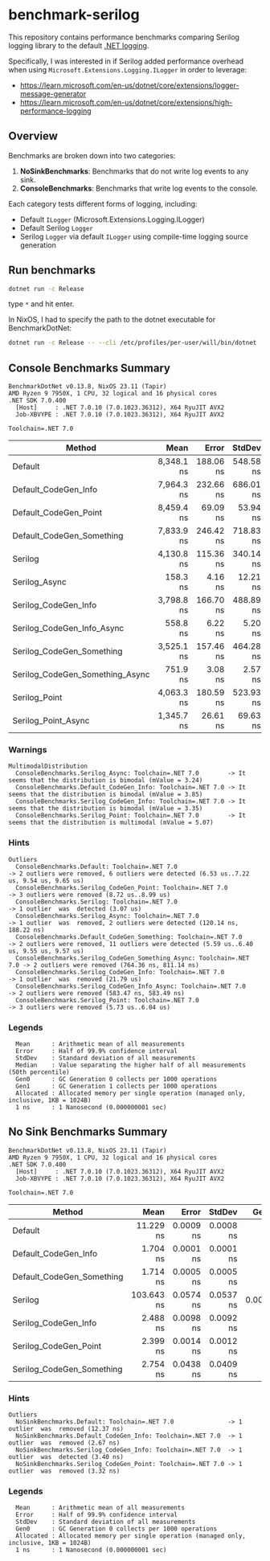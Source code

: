 # benchmark-serilog

This repository contains performance benchmarks comparing Serilog logging
library to the default [.NET
logging](https://learn.microsoft.com/en-us/dotnet/core/extensions/logging?tabs=command-line).

Specifically, I was interested in if Serilog added performance overhead when using
`Microsoft.Extensions.Logging.ILogger` in order to leverage:

- https://learn.microsoft.com/en-us/dotnet/core/extensions/logger-message-generator
- https://learn.microsoft.com/en-us/dotnet/core/extensions/high-performance-logging

## Overview

Benchmarks are broken down into two categories:

1. **NoSinkBenchmarks**: Benchmarks that do not write log events to any sink.
2. **ConsoleBenchmarks**: Benchmarks that write log events to the console.

Each category tests different forms of logging, including:

- Default `ILogger` (Microsoft.Extensions.Logging.ILogger)
- Default Serilog `Logger`
- Serilog `Logger` via default `ILogger` using compile-time logging source generation

## Run benchmarks

```sh
dotnet run -c Release
```

type `*` and hit enter.

In NixOS, I had to specify the path to the dotnet executable for BenchmarkDotNet:

```sh
dotnet run -c Release -- --cli /etc/profiles/per-user/will/bin/dotnet
```

## Console Benchmarks Summary

```
BenchmarkDotNet v0.13.8, NixOS 23.11 (Tapir)
AMD Ryzen 9 7950X, 1 CPU, 32 logical and 16 physical cores
.NET SDK 7.0.400
  [Host]     : .NET 7.0.10 (7.0.1023.36312), X64 RyuJIT AVX2
  Job-XBVYPE : .NET 7.0.10 (7.0.1023.36312), X64 RyuJIT AVX2

Toolchain=.NET 7.0
```


| Method                          |       Mean |     Error |    StdDev |     Median |   Gen0 |   Gen1 | Allocated |
|---------------------------------|-----------:|----------:|----------:|-----------:|-------:|-------:|----------:|
| Default                         | 8,348.1 ns | 188.06 ns | 548.58 ns | 8,506.3 ns |      - |      - |     208 B |
| Default_CodeGen_Info            | 7,964.3 ns | 232.66 ns | 686.01 ns | 7,949.6 ns |      - |      - |     312 B |
| Default_CodeGen_Point           | 8,459.4 ns |  69.09 ns |  53.94 ns | 8,465.6 ns |      - |      - |     384 B |
| Default_CodeGen_Something       | 7,833.9 ns | 246.42 ns | 718.83 ns | 7,923.0 ns |      - |      - |     352 B |
| Serilog                         | 4,130.8 ns | 115.36 ns | 340.14 ns | 4,268.5 ns | 0.0076 |      - |    1048 B |
| Serilog_Async                   |   158.3 ns |   4.16 ns |  12.21 ns |   161.0 ns | 0.0024 |      - |     201 B |
| Serilog_CodeGen_Info            | 3,798.8 ns | 166.70 ns | 488.89 ns | 3,857.7 ns | 0.0153 |      - |    1680 B |
| Serilog_CodeGen_Info_Async      |   558.8 ns |   6.22 ns |   5.20 ns |   558.0 ns | 0.0105 | 0.0086 |     922 B |
| Serilog_CodeGen_Something       | 3,525.1 ns | 157.46 ns | 464.28 ns | 3,392.1 ns | 0.0229 |      - |    2072 B |
| Serilog_CodeGen_Something_Async |   751.9 ns |   3.08 ns |   2.57 ns |   752.5 ns | 0.0153 | 0.0134 |    1308 B |
| Serilog_Point                   | 4,063.3 ns | 180.59 ns | 523.93 ns | 4,030.7 ns | 0.0229 |      - |    2160 B |
| Serilog_Point_Async             | 1,345.7 ns |  26.61 ns |  69.63 ns | 1,357.8 ns | 0.0191 | 0.0191 |    1727 B |

### Warnings

```
MultimodalDistribution
  ConsoleBenchmarks.Serilog_Async: Toolchain=.NET 7.0        -> It seems that the distribution is bimodal (mValue = 3.24)
  ConsoleBenchmarks.Default_CodeGen_Info: Toolchain=.NET 7.0 -> It seems that the distribution is bimodal (mValue = 3.85)
  ConsoleBenchmarks.Serilog_CodeGen_Info: Toolchain=.NET 7.0 -> It seems that the distribution is bimodal (mValue = 3.35)
  ConsoleBenchmarks.Serilog_Point: Toolchain=.NET 7.0        -> It seems that the distribution is multimodal (mValue = 5.07)
```

### Hints

```
Outliers
  ConsoleBenchmarks.Default: Toolchain=.NET 7.0                         -> 2 outliers were removed, 6 outliers were detected (6.53 us..7.22 us, 9.54 us, 9.65 us)
  ConsoleBenchmarks.Serilog_CodeGen_Point: Toolchain=.NET 7.0           -> 3 outliers were removed (8.72 us..8.99 us)
  ConsoleBenchmarks.Serilog: Toolchain=.NET 7.0                         -> 1 outlier  was  detected (3.07 us)
  ConsoleBenchmarks.Serilog_Async: Toolchain=.NET 7.0                   -> 1 outlier  was  removed, 2 outliers were detected (120.14 ns, 188.22 ns)
  ConsoleBenchmarks.Default_CodeGen_Something: Toolchain=.NET 7.0       -> 2 outliers were removed, 11 outliers were detected (5.59 us..6.40 us, 9.55 us, 9.57 us)
  ConsoleBenchmarks.Serilog_CodeGen_Something_Async: Toolchain=.NET 7.0 -> 2 outliers were removed (764.36 ns, 811.14 ns)
  ConsoleBenchmarks.Serilog_CodeGen_Info: Toolchain=.NET 7.0            -> 1 outlier  was  removed (21.79 us)
  ConsoleBenchmarks.Serilog_CodeGen_Info_Async: Toolchain=.NET 7.0      -> 2 outliers were removed (583.47 ns, 583.49 ns)
  ConsoleBenchmarks.Serilog_Point: Toolchain=.NET 7.0                   -> 3 outliers were removed (5.73 us..6.04 us)
```

### Legends
```
  Mean      : Arithmetic mean of all measurements
  Error     : Half of 99.9% confidence interval
  StdDev    : Standard deviation of all measurements
  Median    : Value separating the higher half of all measurements (50th percentile)
  Gen0      : GC Generation 0 collects per 1000 operations
  Gen1      : GC Generation 1 collects per 1000 operations
  Allocated : Allocated memory per single operation (managed only, inclusive, 1KB = 1024B)
  1 ns      : 1 Nanosecond (0.000000001 sec)
```


## No Sink Benchmarks Summary

```
BenchmarkDotNet v0.13.8, NixOS 23.11 (Tapir)
AMD Ryzen 9 7950X, 1 CPU, 32 logical and 16 physical cores
.NET SDK 7.0.400
  [Host]     : .NET 7.0.10 (7.0.1023.36312), X64 RyuJIT AVX2
  Job-XBVYPE : .NET 7.0.10 (7.0.1023.36312), X64 RyuJIT AVX2

Toolchain=.NET 7.0
```


| Method                    |       Mean |     Error |    StdDev |   Gen0 | Allocated |
|---------------------------|-----------:|----------:|----------:|-------:|----------:|
| Default                   |  11.229 ns | 0.0009 ns | 0.0008 ns |      - |         - |
| Default_CodeGen_Info      |   1.704 ns | 0.0001 ns | 0.0001 ns |      - |         - |
| Default_CodeGen_Something |   1.714 ns | 0.0005 ns | 0.0005 ns |      - |         - |
| Serilog                   | 103.643 ns | 0.0574 ns | 0.0537 ns | 0.0017 |     144 B |
| Serilog_CodeGen_Info      |   2.488 ns | 0.0098 ns | 0.0092 ns |      - |         - |
| Serilog_CodeGen_Point     |   2.399 ns | 0.0014 ns | 0.0012 ns |      - |         - |
| Serilog_CodeGen_Something |   2.754 ns | 0.0438 ns | 0.0409 ns |      - |         - |

### Hints

```
Outliers
  NoSinkBenchmarks.Default: Toolchain=.NET 7.0               -> 1 outlier  was  removed (12.37 ns)
  NoSinkBenchmarks.Default_CodeGen_Info: Toolchain=.NET 7.0  -> 1 outlier  was  removed (2.67 ns)
  NoSinkBenchmarks.Serilog_CodeGen_Info: Toolchain=.NET 7.0  -> 1 outlier  was  detected (3.40 ns)
  NoSinkBenchmarks.Serilog_CodeGen_Point: Toolchain=.NET 7.0 -> 1 outlier  was  removed (3.32 ns)
```

### Legends

```
  Mean      : Arithmetic mean of all measurements
  Error     : Half of 99.9% confidence interval
  StdDev    : Standard deviation of all measurements
  Gen0      : GC Generation 0 collects per 1000 operations
  Allocated : Allocated memory per single operation (managed only, inclusive, 1KB = 1024B)
  1 ns      : 1 Nanosecond (0.000000001 sec)
```
